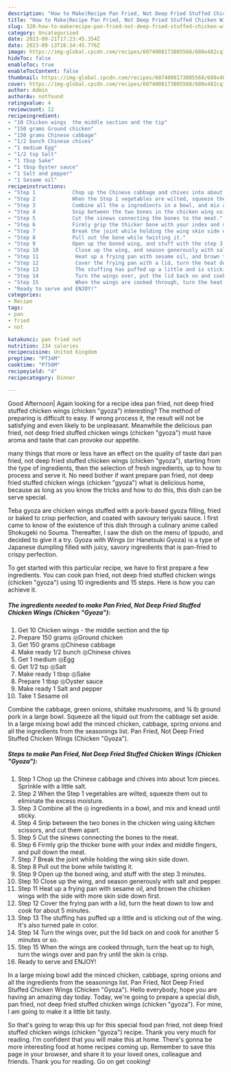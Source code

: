 ```yaml
---
description: "How to Make|Recipe Pan Fried, Not Deep Fried Stuffed Chicken Wings (Chicken &amp;#34;Gyoza&amp;#34;) {That is Special"
title: "How to Make|Recipe Pan Fried, Not Deep Fried Stuffed Chicken Wings (Chicken &amp;#34;Gyoza&amp;#34;) {That is Special"
slug: 320-how-to-makerecipe-pan-fried-not-deep-fried-stuffed-chicken-wings-chicken-and-34-gyoza-and-34-that-is-special
category: Uncategorized
date: 2023-09-21T17:23:45.354Z
date: 2023-09-13T16:34:45.776Z
image: https://img-global.cpcdn.com/recipes/6074008173805568/680x482cq70/pan-fried-not-deep-fried-stuffed-chicken-wings-chicken-gyoza-recipe-main-photo.jpg
hideToc: false
enableToc: true
enableTocContent: false
thumbnail: https://img-global.cpcdn.com/recipes/6074008173805568/680x482cq70/pan-fried-not-deep-fried-stuffed-chicken-wings-chicken-gyoza-recipe-main-photo.jpg
cover: https://img-global.cpcdn.com/recipes/6074008173805568/680x482cq70/pan-fried-not-deep-fried-stuffed-chicken-wings-chicken-gyoza-recipe-main-photo.jpg
author: Admin
authorAv: notfound
ratingvalue: 4
reviewcount: 12
recipeingredient:
- "10 Chicken wings  the middle section and the tip"
- "150 grams Ground chicken"
- "150 grams Chinese cabbage"
- "1/2 bunch Chinese chives"
- "1 medium Egg"
- "1/2 tsp Salt"
- "1 tbsp Sake"
- "1 tbsp Oyster sauce"
- "1 Salt and pepper"
- "1 Sesame oil"
recipeinstructions:
- "Step 1            Chop up the Chinese cabbage and chives into about 1cm pieces. Sprinkle with a little salt."
- "Step 2            When the Step 1 vegetables are wilted, squeeze them out to eliminate the excess moisture."
- "Step 3            Combine all the ◎ ingredients in a bowl, and mix and knead until sticky."
- "Step 4            Snip between the two bones in the chicken wing using kitchen scissors, and cut them apart."
- "Step 5            Cut the sinews connecting the bones to the meat."
- "Step 6            Firmly grip the thicker bone with your index and middle fingers, and pull down the meat."
- "Step 7            Break the joint while holding the wing skin side down."
- "Step 8            Pull out the bone while twisting it."
- "Step 9            Open up the boned wing, and stuff with the step 3 minutes."
- "Step 10            Close up the wing, and season generously with salt and pepper."
- "Step 11            Heat up a frying pan with sesame oil, and brown the chicken wings with the side with more skin side down first."
- "Step 12            Cover the frying pan with a lid, turn the heat down to low and cook for about 5 minutes."
- "Step 13            The stuffing has puffed up a little and is sticking out of the wing. It&#39;s also turned pale in color."
- "Step 14            Turn the wings over, put the lid back on and cook for another 5 minutes or so."
- "Step 15            When the wings are cooked through, turn the heat up to high, turn the wings over and pan fry until the skin is crisp."
- "Ready to serve and ENJOY!"
categories:
- Recipe
tags:
- pan
- fried
- not

katakunci: pan fried not 
nutrition: 234 calories
recipecuisine: United Kingdom
preptime: "PT34M"
cooktime: "PT50M"
recipeyield: "4"
recipecategory: Dinner

---
```



Good Afternoon| Again looking for a recipe idea pan fried, not deep fried stuffed chicken wings (chicken &#34;gyoza&#34;) interesting? The method of preparing is difficult to easy. If wrong process it, the result will not be satisfying and even likely to be unpleasant. Meanwhile the delicious pan fried, not deep fried stuffed chicken wings (chicken &#34;gyoza&#34;) must have aroma and taste that can provoke our appetite.






many things that more or less have an effect on the quality of taste dari pan fried, not deep fried stuffed chicken wings (chicken &#34;gyoza&#34;), starting from the type of ingredients, then the selection of fresh ingredients, up to how to process and serve it. No need bother if want prepare pan fried, not deep fried stuffed chicken wings (chicken &#34;gyoza&#34;) what is delicious home, because as long as you know the tricks and how to do this, this dish can be serve  special.


Teba gyoza are chicken wings stuffed with a pork-based gyoza filling, fried or baked to crisp perfection, and coated with savoury teriyaki sauce. I first came to know of the existence of this dish through a culinary anime called Shokugeki no Souma. Thereafter, I saw the dish on the menu of Ippudo, and decided to give it a try. Gyoza with Wings (or Hanetsuki Gyoza) is a type of Japanese dumpling filled with juicy, savory ingredients that is pan-fried to crispy perfection.


To get started with this particular recipe, we have to first prepare a few ingredients. You can cook pan fried, not deep fried stuffed chicken wings (chicken &#34;gyoza&#34;) using 10 ingredients and 15 steps. Here is how you can achieve it.

<!--inarticleads1-->

##### The ingredients needed to make Pan Fried, Not Deep Fried Stuffed Chicken Wings (Chicken &#34;Gyoza&#34;):

1. Get 10 Chicken wings - the middle section and the tip
1. Prepare 150 grams ◎Ground chicken
1. Get 150 grams ◎Chinese cabbage
1. Make ready 1/2 bunch ◎Chinese chives
1. Get 1 medium ◎Egg
1. Get 1/2 tsp ◎Salt
1. Make ready 1 tbsp ◎Sake
1. Prepare 1 tbsp ◎Oyster sauce
1. Make ready 1 Salt and pepper
1. Take 1 Sesame oil


Combine the cabbage, green onions, shiitake mushrooms, and ¾ lb ground pork in a large bowl. Squeeze all the liquid out from the cabbage set aside. In a large mixing bowl add the minced chicken, cabbage, spring onions and all the ingredients from the seasonings list. Pan Fried, Not Deep Fried Stuffed Chicken Wings (Chicken &#34;Gyoza&#34;). 

<!--inarticleads2-->

##### Steps to make Pan Fried, Not Deep Fried Stuffed Chicken Wings (Chicken &#34;Gyoza&#34;):

1. Step 1            Chop up the Chinese cabbage and chives into about 1cm pieces. Sprinkle with a little salt.
1. Step 2            When the Step 1 vegetables are wilted, squeeze them out to eliminate the excess moisture.
1. Step 3            Combine all the ◎ ingredients in a bowl, and mix and knead until sticky.
1. Step 4            Snip between the two bones in the chicken wing using kitchen scissors, and cut them apart.
1. Step 5            Cut the sinews connecting the bones to the meat.
1. Step 6            Firmly grip the thicker bone with your index and middle fingers, and pull down the meat.
1. Step 7            Break the joint while holding the wing skin side down.
1. Step 8            Pull out the bone while twisting it.
1. Step 9            Open up the boned wing, and stuff with the step 3 minutes.
1. Step 10            Close up the wing, and season generously with salt and pepper.
1. Step 11            Heat up a frying pan with sesame oil, and brown the chicken wings with the side with more skin side down first.
1. Step 12            Cover the frying pan with a lid, turn the heat down to low and cook for about 5 minutes.
1. Step 13            The stuffing has puffed up a little and is sticking out of the wing. It&#39;s also turned pale in color.
1. Step 14            Turn the wings over, put the lid back on and cook for another 5 minutes or so.
1. Step 15            When the wings are cooked through, turn the heat up to high, turn the wings over and pan fry until the skin is crisp.
1. Ready to serve and ENJOY!

In a large mixing bowl add the minced chicken, cabbage, spring onions and all the ingredients from the seasonings list. Pan Fried, Not Deep Fried Stuffed Chicken Wings (Chicken &#34;Gyoza&#34;). Hello everybody, hope you are having an amazing day today. Today, we&#39;re going to prepare a special dish, pan fried, not deep fried stuffed chicken wings (chicken &#34;gyoza&#34;). For mine, I am going to make it a little bit tasty. 

So that's going to wrap this up for this special food pan fried, not deep fried stuffed chicken wings (chicken &#34;gyoza&#34;) recipe. Thank you very much for reading. I'm confident that you will make this at home. There's gonna be more interesting food at home recipes coming up. Remember to save this page in your browser, and share it to your loved ones, colleague and friends. Thank you for reading. Go on get cooking!

